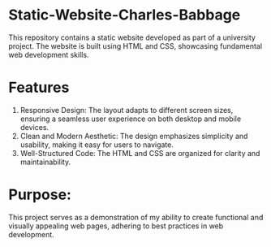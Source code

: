 # Static-Website-Charles-Babbage
This repository contains a static website developed as part of a university project. The website is built using HTML and CSS, showcasing fundamental web development skills.
# Features
1. Responsive Design: The layout adapts to different screen sizes, ensuring a seamless user experience on both desktop and mobile devices.
2. Clean and Modern Aesthetic: The design emphasizes simplicity and usability, making it easy for users to navigate.
3. Well-Structured Code: The HTML and CSS are organized for clarity and maintainability.
# Purpose:
This project serves as a demonstration of my ability to create functional and visually appealing web pages, adhering to best practices in web development.
